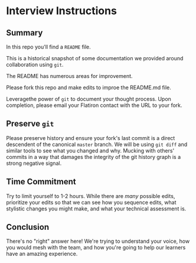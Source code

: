 # Interview Instructions

## Summary

In this repo you'll find a `README` file.

This is a historical snapshot of some documentation we provided around
collaboration using `git`.

The README has numerous areas for improvement.

Please fork this repo and make edits to improe the README.md file.

Leveragethe power of `git` to document your thought process. Upon completion, please
email your Flatiron contact with the URL to your fork.

## Preserve `git`

Please preserve history and ensure your fork's last commit is a direct descendent
of the canonical `master` branch. We will be using `git diff` and similar tools
to see what you changed and why. Mucking with others' commits in a way that
damages the integrity of the git history graph is a strong negative signal.

## Time Commitment

Try to limit yourself to 1-2 hours. While there are _many_ possible edits,
prioritize your edits so that we can see how you sequence edits, what
stylistic changes you might make, and what your technical assessment is.

## Conclusion

There's no "right" answer here! We're trying to understand your voice, how
you would mesh with the team, and how you're going to help our learners have an
amazing experience.
